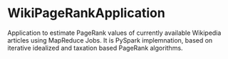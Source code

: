 # WikiPageRankApplication
Application to estimate PageRank values of currently available Wikipedia articles using MapReduce Jobs. It is PySpark implemnation, based on iterative idealized and taxation based PageRank algorithms.
